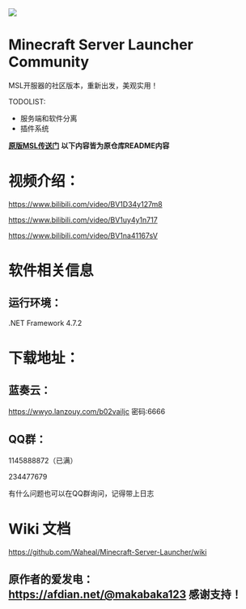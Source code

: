 <img src="https://www.waheal.top/assets/img/logo.ico">

# Minecraft Server Launcher Community

MSL开服器的社区版本，重新出发，美观实用！

TODOLIST:

- 服务端和软件分离
- 插件系统

**[原版MSL传送门](https://github.com/Waheal/Minecraft-Server-Launcher)**
**以下内容皆为原仓库README内容**

# 视频介绍：

https://www.bilibili.com/video/BV1D34y127m8

https://www.bilibili.com/video/BV1uy4y1n717

https://www.bilibili.com/video/BV1na41167sV

# 软件相关信息

## 运行环境： 

.NET Framework 4.7.2

# 下载地址：

## 蓝奏云：

https://wwyo.lanzouy.com/b02vailjc
密码:6666

## QQ群：

1145888872（已满）

234477679

有什么问题也可以在QQ群询问，记得带上日志

# Wiki 文档

https://github.com/Waheal/Minecraft-Server-Launcher/wiki

## 原作者的爱发电：https://afdian.net/@makabaka123 感谢支持！
